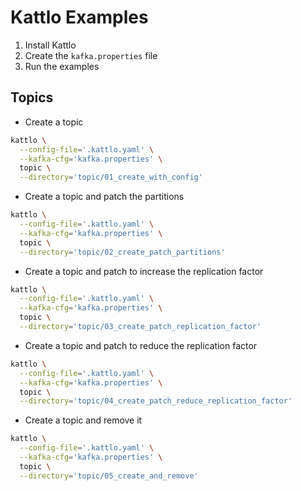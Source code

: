# Kattlo Examples

1. Install Kattlo
2. Create the `kafka.properties` file
3. Run the examples

## Topics

- Create a topic

```bash
kattlo \
  --config-file='.kattlo.yaml' \
  --kafka-cfg='kafka.properties' \
  topic \
  --directory='topic/01_create_with_config'
```

- Create a topic and patch the partitions

```bash
kattlo \
  --config-file='.kattlo.yaml' \
  --kafka-cfg='kafka.properties' \
  topic \
  --directory='topic/02_create_patch_partitions'
```

- Create a topic and patch to increase the replication factor

```bash
kattlo \
  --config-file='.kattlo.yaml' \
  --kafka-cfg='kafka.properties' \
  topic \
  --directory='topic/03_create_patch_replication_factor'
```

- Create a topic and patch to reduce the replication factor

```bash
kattlo \
  --config-file='.kattlo.yaml' \
  --kafka-cfg='kafka.properties' \
  topic \
  --directory='topic/04_create_patch_reduce_replication_factor'
```

- Create a topic and remove it

```bash
kattlo \
  --config-file='.kattlo.yaml' \
  --kafka-cfg='kafka.properties' \
  topic \
  --directory='topic/05_create_and_remove'
```
